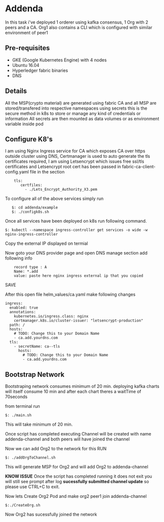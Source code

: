 # Addenda

In this task i've deployed 1 orderer using kafka consensus, 1 Org with 2 peers and a CA. Org1 also contains a CLI which is configured with similar environment of peer1

## Pre-requisites
* GKE (Google Kubernetes Engine) with 4 nodes
* Ubuntu 16.04
* Hyperledger fabric binaries
* DNS

## Details 

  All the MSP(crypto material) are generated using fabric CA and all MSP are stored/transfered into respective namespaces using secrets  this is the secure method in k8s to store or manage any kind of credentials or information
  All secrets are then mounted as data volumes or as environment variable inside pod


## Configure K8's
I am using Nginx Ingress service for CA which exposes CA over https outside cluster using DNS, Certmanager is used to auto generate the tls certificates required, I am using Letsencrypt which issues free ssl/tls certificates and Letsencrypt root cert has been passed in fabric-ca-client-config.yaml file in the section

```    
    tls:
       certfiles:
         - ./Lets_Encrypt_Authority_X3.pem
```


To configure all of the above services simply run 

```
   $: cd addenda/example
   $: ./configk8s.sh
```

Once all services have been deployed on k8s run following command.

```
$: kubectl --namespace ingress-controller get services -o wide -w nginx-ingress-controller
```

Copy the external IP displayed on termial

Now goto your DNS provider page and open DNS manage section add following info

```
    record type : A
    Name: *.add
    value: paste here nginx ingress external ip that you copied
``` 
SAVE

After this open file helm_values/ca.yaml make following changes
```
ingress:
  enabled: true
  annotations:
    kubernetes.io/ingress.class: nginx
    certmanager.k8s.io/cluster-issuer: "letsencrypt-production"
  path: /
  hosts:
    # TODO: Change this to your Domain Name
    - ca.add.yourdns.com
  tls:
    - secretName: ca--tls
      hosts:
        # TODO: Change this to your Domain Name
        - ca.add.yourdns.com
```

## Bootstrap Network
Bootstraping network consumes minimum of 20 min. deploying kafka charts will itself consume 10 min and after each chart theres a waitTime of 70seconds

from terminal run
```
$: ./main.sh 
```

This will take minimum of 20 min.

Once script has completed executing Channel will be created with name addenda-channel and both peers will have joined the channel

Now we can add Org2 to the network for this RUN
```
$: ./addOrgToChannel.sh
```

This will generate MSP for Org2 and will add Org2 to addenda-channel

**KNOW ISSUE** Once the script has completed running it does not exit you will still see prompt after log  **sucessfully submitted channel update** so please use CTRL+C to exit.

Now lets Create Org2 Pod and make org2 peer1 join addenda-channel
```
$:./CreateOrg.sh
```

Now Org2 has sucessfully joined the network
